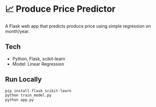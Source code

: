 # 📈 Produce Price Predictor

A Flask web app that predicts produce price using simple regression on month/year.

## Tech
- Python, Flask, scikit-learn
- Model: Linear Regression

## Run Locally
```bash
pip install flask scikit-learn
python train_model.py
python app.py

